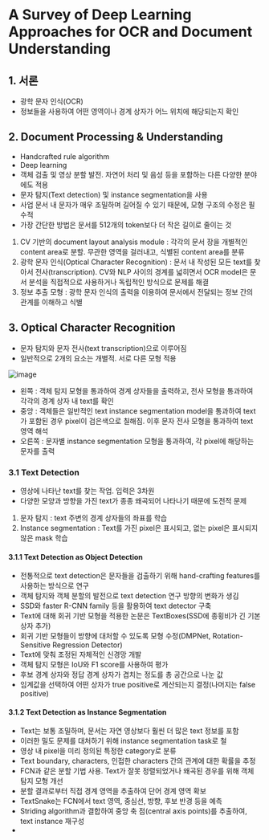 # A Survey of Deep Learning Approaches for OCR and Document Understanding

## 1. 서론

- 광학 문자 인식(OCR)
- 정보들을 사용하여 어떤 영역이나 경계 상자가 어느 위치에 해당되는지 확인


## 2. Document Processing & Understanding

- Handcrafted rule algorithm
- Deep learning
- 객체 검출 및 영상 분할 발전. 자연어 처리 및 음성 등을 포함하는 다른 다양한 분야에도 적용
- 문자 탐지(Text detection) 및 instance segmentation을 사용
- 사업 문서 내 문자가 매우 조밀하며 길어질 수 있기 때문에, 모형 구조의 수정은 필수적
- 가장 간단한 방법은 문서를 512개의 token보다 더 작은 길이로 줄이는 것

1. CV 기반의 document layout analysis module : 각각의 문서 장을 개별적인 content area로 분할. 무관한 영역을 걸러내고, 식별된 content area를 분류
2. 광학 문자 인식(Optical Character Recognition) : 문서 내 작성된 모든 text를 찾아서 전사(transcription). CV와 NLP 사이의 경계를 넓히면서 OCR model은 문서 분석을 직접적으로 사용하거나 독립적인 방식으로 문제를 해결
3. 정보 추출 모형 : 광학 문자 인식의 출력을 이용하여 문서에서 전달되는 정보 간의 관계를 이해하고 식별

## 3. Optical Character Recognition

- 문자 탐지와 문자 전사(text transcription)으로 이루어짐
- 일반적으로 2개의 요소는 개별적. 서로 다른 모형 적용

![image](https://github.com/as9786/ComputerVision/assets/80622859/e772d355-727a-4fc5-9371-02de6e31d00a)

- 왼쪽 : 객체 탐지 모형을 통과하여 경계 상자들을 출력하고, 전사 모형을 통과하여 각각의 경계 상자 내 text를 확인
- 중앙 : 객체들은 일반적인 text instance segmentation model을 통과하여 text가 포함된 경우 pixel이 검은색으로 칠해짐. 이후 문자 전사 모형을 통과하여 text 영역 해석
- 오른쪽 : 문자별 instance segmentation 모형을 통과하여, 각 pixel에 해당하는 문자를 출력

### 3.1 Text Detection

- 영상에 나타난 text를 찾는 작업. 입력은 3차원
- 다양한 모양과 방향을 가진 text가 종종 왜곡되어 나타나기 때문에 도전적 문제
1. 문자 탐지 : text 주변의 경계 상자들의 좌표를 학습
2. Instance segmentation : Text를 가진 pixel은 표시되고, 없는 pixel은 표시되지 않은 mask 학습

#### 3.1.1 Text Detection as Object Detection

- 전통적으로 text detection은 문자들을 검출하기 위해 hand-crafting features를 사용하는 방식으로 연구
- 객체 탐지와 객체 분할의 발전으로 text detection 연구 방향의 변화가 생김
- SSD와 faster R-CNN family 등을 활용하여 text detector 구축
- Text에 대해 회귀 기반 모형을 적용한 논문은 TextBoxes(SSD에 종횡비가 긴 기본 상자 추가)
- 회귀 기반 모형들이 방향에 대처할 수 있도록 모형 수정(DMPNet, Rotation-Sensitive Regression Detector)
- Text에 맞춰 조정된 자체적인 신경망 개발
- 객체 탐지 모형은 IoU와 F1 score를 사용하여 평가
- 후보 경계 상자와 정답 경계 상자가 겹치는 정도를 총 공간으로 나눈 값
- 임계값을 선택하여 어떤 상자가 true positive로 계산되는지 결정(나머지는 false positive)

#### 3.1.2 Text Detection as Instance Segmentation
- Text는 보통 조밀하며, 문서는 자연 영상보다 훨씬 더 많은 text 정보를 포함
- 이러한 밀도 문제를 대처하기 위해 instance segmentation task로 철
- 영상 내 pixel을 미리 정의된 특정한 category로 분류
- Text boundary, characters, 인접한 characters 간의 관계에 대한 확률을 추정
- FCN과 같은 분할 기법 사용. Text가 잘못 정렬되었거나 왜곡된 경우를 위해 객체 탐지 모형 개선
- 분할 결과로부터 직접 경계 영역을 추출하여 단어 경계 영역 확보
- TextSnake는 FCN에서 text 영역, 중심선, 방향, 후보 반경 등을 예측
- Striding algorithm과 결합하여 중앙 축 점(central axis points)를 추출하여, text instance 재구성
- 
